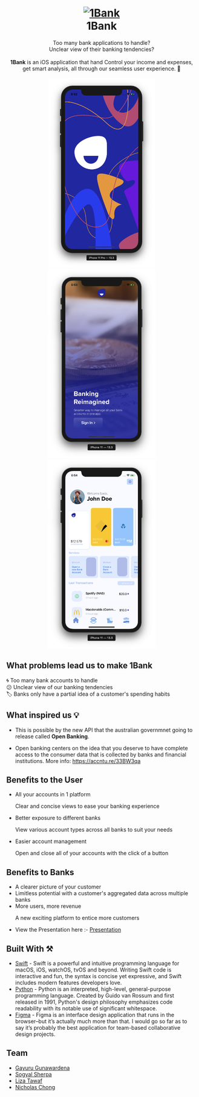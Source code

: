 <h1 align="Center">
  <br>
  <a href="https://github.com/gayuru/1Bank"><img src="https://imgur.com/eAIAUbI.png" alt="1Bank" width="50"></a> <br>1Bank 
</h1>
<p align="Center">Too many bank applications to handle?<br> Unclear view of their banking tendencies?<br><br> <b>1Bank</b> is an iOS application that hand Control your income and expenses, get smart analysis, all through our seamless user experience.
 🌆<br><br>
<img src="src/mockups/splash.png" height="500" alt="Travo">
<img src="src/mockups/startup.png" height="500" alt="Travo">
<img src="src/mockups/home.png" height="500" alt="Travo"></p></p>

## What problems lead us to make 1Bank ##
🌀 Too many bank accounts to handle<br>
😕 Unclear view of our banking tendencies<br>
🏷️ Banks only have a partial idea of a customer's spending habits<br>

## What inspired us 💡 ##

- This is possible by the new API that the australian governmnet going to release called <b>Open Banking</b>.

- Open banking centers on the idea that you deserve to have complete access to the consumer data that is collected by banks and financial institutions. More info: https://accntu.re/33BW3qa

## Benefits to the User

- All your accounts in 1 platform

&nbsp;&nbsp;&nbsp;&nbsp;&nbsp;&nbsp;Clear and concise views to ease your banking experience

- Better exposure to different banks

&nbsp;&nbsp;&nbsp;&nbsp;&nbsp;&nbsp;View various account types across all banks to suit your needs

- Easier account management

&nbsp;&nbsp;&nbsp;&nbsp;&nbsp;&nbsp;Open and close all of your accounts with the click of a button

## Benefits to Banks

- A clearer picture of your customer
- Limitless potential with a customer's aggregated data across multiple banks
- More users, more revenue

&nbsp;&nbsp;&nbsp;&nbsp;&nbsp;&nbsp;A new exciting platform to entice more customers

- View the Presentation here :- <a href="https://www.canva.com/design/DADsrsum_hc/hPbIPO_Jv9ZpuENW04mh4A/view?utm_content=DADsrsum_hc&utm_campaign=designshare&utm_medium=link&utm_source=sharebutton"> Presentation </a>

## Built With ⚒️
- [Swift](https://developer.apple.com/swift/) - Swift is a powerful and intuitive programming language for macOS, iOS, watchOS, tvOS and beyond. Writing Swift code is interactive and fun, the syntax is concise yet expressive, and Swift includes modern features developers love. <br>
- [Python](https://www.python.org/) - Python is an interpreted, high-level, general-purpose programming language. Created by Guido van Rossum and first released in 1991, Python's design philosophy emphasizes code readability with its notable use of significant whitespace.
- [Figma](http://www.figma.com/) - Figma is an interface design application that runs in the browser–but it’s actually much more than that. I would go so far as to say it’s probably the best application for team-based collaborative design projects.

## Team
- [Gayuru Gunawardena](https://gayurug.com/)
- [Sogyal Sherpa](https://github.com/sogyals429)
- [Liza Tawaf](https://github.com/lizatawaf)
- [Nicholas Chong](https://github.com/nchong128)
